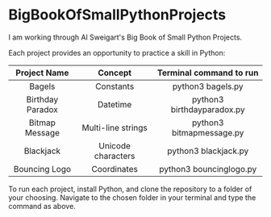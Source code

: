 # BigBookOfSmallPythonProjects

I am working through Al Sweigart's Big Book of Small Python Projects.

Each project provides an opportunity to practice a skill in Python:

|   Project Name   |      Concept       |  Terminal command to run   |
| :--------------: | :----------------: | :------------------------: |
|      Bagels      |     Constants      |     python3 bagels.py      |
| Birthday Paradox |      Datetime      | python3 birthdayparadox.py |
|  Bitmap Message  | Multi-line strings |  python3 bitmapmessage.py  |
|    Blackjack     | Unicode characters |    python3 blackjack.py    |
|  Bouncing Logo   |    Coordinates     |  python3 bouncinglogo.py   |

To run each project, install Python, and clone the repository to a folder of your choosing. Navigate to the chosen folder in your terminal and type the command as above.
